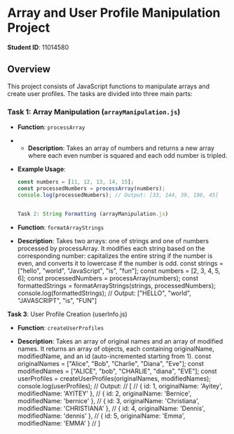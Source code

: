 # Array and User Profile Manipulation Project

**Student ID**: 11014580

## Overview

This project consists of JavaScript functions to manipulate arrays and create user profiles. The tasks are divided into three main parts:

### Task 1: Array Manipulation (`arrayManipulation.js`)

- **Function**: `processArray`
- - **Description**: Takes an array of numbers and returns a new array where each even number is squared and each odd number is tripled.
- **Example Usage**:
  ```javascript
  const numbers = [11, 12, 13, 14, 15];
  const processedNumbers = processArray(numbers);
  console.log(processedNumbers); // Output: [33, 144, 39, 196, 45]


  Task 2: String Formatting (arrayManipulation.js)

- **Function**: `formatArrayStrings`

- **Description**: Takes two arrays: one of strings and one of numbers processed by processArray. It modifies each string based on the corresponding number: capitalizes the entire string if the number is even, and converts it to lowercase if the number is odd.
const strings = ["hello", "world", "JavaScript", "is", "fun"];
const numbers = [2, 3, 4, 5, 6];
const processedNumbers = processArray(numbers);
const formattedStrings = formatArrayStrings(strings, processedNumbers);
console.log(formattedStrings); // Output: ["HELLO", "world", "JAVASCRIPT", "is", "FUN"]



**Task 3**: User Profile Creation (userInfo.js)

- **Function**: `createUserProfiles`

- **Description**: Takes an array of original names and an array of modified names. It returns an array of objects, each containing originalName, modifiedName, and an id (auto-incremented starting from 1).
const originalNames = ["Alice", "Bob", "Charlie", "Diana", "Eve"];
const modifiedNames = ["ALICE", "bob", "CHARLIE", "diana", "EVE"];
const userProfiles = createUserProfiles(originalNames, modifiedNames);
console.log(userProfiles);
// Output:
// [
//   { id: 1, originalName: 'Ayitey', modifiedName: 'AYITEY' },
//   { id: 2, originalName: 'Bernice', modifiedName: 'bernice' },
//   { id: 3, originalName: 'Christiana', modifiedName: 'CHRISTIANA' },
//   { id: 4, originalName: 'Dennis', modifiedName: 'dennis' },
//   { id: 5, originalName: 'Emma', modifiedName: 'EMMA' }
// ]

